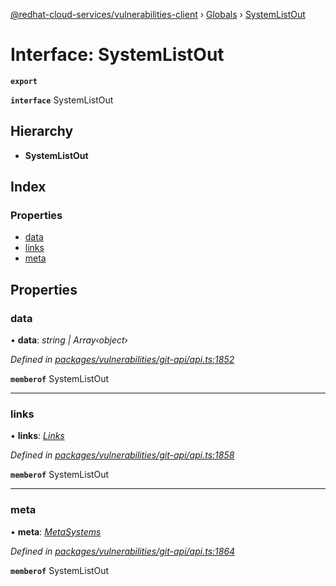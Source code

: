 [@redhat-cloud-services/vulnerabilities-client](../README.md) › [Globals](../globals.md) › [SystemListOut](systemlistout.md)

# Interface: SystemListOut

**`export`** 

**`interface`** SystemListOut

## Hierarchy

* **SystemListOut**

## Index

### Properties

* [data](systemlistout.md#data)
* [links](systemlistout.md#links)
* [meta](systemlistout.md#meta)

## Properties

###  data

• **data**: *string | Array‹object›*

*Defined in [packages/vulnerabilities/git-api/api.ts:1852](https://github.com/RedHatInsights/javascript-clients/blob/master/packages/vulnerabilities/git-api/api.ts#L1852)*

**`memberof`** SystemListOut

___

###  links

• **links**: *[Links](links.md)*

*Defined in [packages/vulnerabilities/git-api/api.ts:1858](https://github.com/RedHatInsights/javascript-clients/blob/master/packages/vulnerabilities/git-api/api.ts#L1858)*

**`memberof`** SystemListOut

___

###  meta

• **meta**: *[MetaSystems](metasystems.md)*

*Defined in [packages/vulnerabilities/git-api/api.ts:1864](https://github.com/RedHatInsights/javascript-clients/blob/master/packages/vulnerabilities/git-api/api.ts#L1864)*

**`memberof`** SystemListOut
